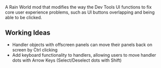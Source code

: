 A Rain World mod that modifies the way the Dev Tools UI functions to fix core user experience problems, such as UI buttons overlapping and being able to be clicked.

## Working Ideas
- Handler objects with offscreen panels can move their panels back on screen by Ctrl clicking
- Add keyboard functionality to handlers, allowing users to move handler dots with Arrow Keys (Select/Deselect dots with Shift)